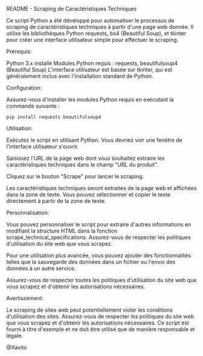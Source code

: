 README - Scraping de Caractéristiques Techniques

Ce script Python a été développé pour automatiser le processus de scraping de caractéristiques techniques à partir d'une page web donnée. Il utilise les bibliothèques Python requests, bs4 (Beautiful Soup), et tkinter pour créer une interface utilisateur simple pour effectuer le scraping.

Prérequis:

Python 3.x installé
Modules Python requis : requests, beautifulsoup4 (Beautiful Soup)
L'interface utilisateur est basée sur tkinter, qui est généralement inclus avec l'installation standard de Python.

Configuration:

Assurez-vous d'installer les modules Python requis en exécutant la commande suivante :

	pip install requests beautifulsoup4

Utilisation:

Exécutez le script en utilisant Python. Vous devriez voir une fenêtre de l'interface utilisateur s'ouvrir.

Saisissez l'URL de la page web dont vous souhaitez extraire les caractéristiques techniques dans le champ "URL du produit".

Cliquez sur le bouton "Scrape" pour lancer le scraping.

Les caractéristiques techniques seront extraites de la page web et affichées dans la zone de texte. Vous pouvez sélectionner et copier le texte directement à partir de la zone de texte.

Personnalisation:

Vous pouvez personnaliser le script pour extraire d'autres informations en modifiant la structure HTML dans la fonction scrape_technical_specifications. Assurez-vous de respecter les politiques d'utilisation du site web que vous scrapez.

Pour une utilisation plus avancée, vous pouvez ajouter des fonctionnalités telles que la sauvegarde des données dans un fichier ou l'envoi des données à un autre service.

Assurez-vous de respecter toutes les politiques d'utilisation du site web que vous scrapez et d'obtenir les autorisations nécessaires.

Avertissement:

Le scraping de sites web peut potentiellement violer les conditions d'utilisation des sites. Assurez-vous de respecter les politiques du site web que vous scrapez et d'obtenir les autorisations nécessaires. Ce script est fourni à titre d'exemple et ne doit être utilisé que de manière responsable et légale.




@Xavito

